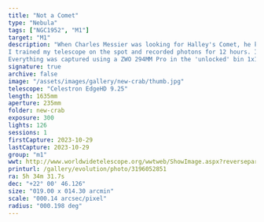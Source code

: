 ```yaml
---
title: "Not a Comet"
type: "Nebula"
tags: ["NGC1952", "M1"]
target: "M1"
description: "When Charles Messier was looking for Halley's Comet, he kept coming across a fuzzy patch he realized didn't move like a comet. So, he started a journal of these annoying distractions and designated the fuzzy patch 'M1.' Ages ago, a massive star spent the last of its fusion fuel and experienced a massive implosion that happened so fast, the inner part of the star sent shockwaves that ejected the outer portion. When the light eventually reached earth, it was so bright it could be seen by day for several years. References around the world have been found for a 'wandering star' that suddenly appeared and eventually faded.
I trained my telescope on the spot and recorded photons for 12 hours. I took 3-minute exposures in the red, green, and blue spectrums and combined them for the first image. I also took 5-minute exposures of hydrogen alpha and oxygen III emissions and 7-minute exposures of sulfur II. These mapped to a SHO palette and blended with the visible light data. 
Everything was captured using a ZWO 294MM Pro in the 'unlocked' bin 1x1 mode at 8k by 4k resolution, then cropped to spotlight the nebula."
signature: true
archive: false
image: "/assets/images/gallery/new-crab/thumb.jpg"
telescope: "Celestron EdgeHD 9.25"
length: 1635mm
aperture: 235mm
folder: new-crab
exposure: 300
lights: 126
sessions: 1
firstCapture: 2023-10-29
lastCapture: 2023-10-29
group: "m1"
wwt: http://www.worldwidetelescope.org/wwtweb/ShowImage.aspx?reverseparity=False&scale=0.142749&name=new-crab.jpg&imageurl=https://deepskyworkflows.com/assets/images/gallery/new-crab/new-crab.jpg&credits=Jeremy+Likness+at+DeepSkyWorkflows.com&creditsUrl=https://deepskyworkflows.com/about&ra=83.589594&dec=22.097484&x=5032.5&y=5114.4&rotation=-178.91&thumb=https://deepskyworkflows.com/assets/images/gallery/new-crab/thumb.jpg
printurl: /gallery/evolution/photo/3196052851
ra: 5h 34m 31.7s
dec: "+22° 00' 46.126"
size: "019.00 x 014.30 arcmin"
scale: "000.14 arcsec/pixel"
radius: "000.198 deg"
---
```

